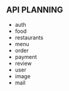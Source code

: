 ## API PLANNING 

- auth
- food 
- restaurants
- menu 
- order
- payment
- review
- user
- image
- mail